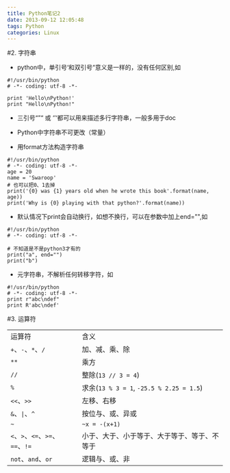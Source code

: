 ```yaml
---
title: Python笔记2
date: 2013-09-12 12:05:48
tags: Python
categories: Linux
---
```


#2. 字符串

* python中，单引号‘和双引号“意义是一样的，没有任何区别,如

```
#!/usr/bin/python
# -*- coding: utf-8 -*- 

print 'Hello\nPython!'
print "Hello\nPython!"
```

* 三引号“”“ 或 ‘’‘都可以用来描述多行字符串，一般多用于doc

* Python中字符串不可更改（常量）

* 用format方法构造字符串
```
#!/usr/bin/python
# -*- coding: utf-8 -*- 
age = 20
name = 'Swaroop'
# 也可以把0、1去掉
print('{0} was {1} years old when he wrote this book'.format(name, age))
print('Why is {0} playing with that python?'.format(name))
```

* 默认情况下print会自动换行，如想不换行，可以在参数中加上end="",如
```
#!/usr/bin/python
# -*- coding: utf-8 -*- 

# 不知道是不是python3才有的
print("a", end="")
print("b")

```

* 元字符串，不解析任何转移字符，如
```
#!/usr/bin/python
# -*- coding: utf-8 -*- 
print r"abc\ndef"
print R'abc\ndef'
```

#3. 运算符
<table>
<tr><td>运算符</td><td>含义</td></tr>
<tr><td><code>+</code>、<code>-</code>、<code>*</code>、<code>/</code></td><td>加、减、乘、除</td></tr>
<tr><td><code>**</code></td><td>乘方</td></tr>
<tr><td><code>//</code></td><td>整除(<code>13 // 3 = 4</code>)</tr>
<tr><td><code>%</code></td><td>求余(<code>13 % 3 = 1</code>, <code>-25.5 % 2.25 = 1.5</code>)</tr>
<tr><td><code><<</code>、<code>>></code></td><td>左移、右移</td></tr>
<tr><td><code>&</code>、<code>|</code>、<code>^</code></td><td>按位与、或、异或</td></tr>
<tr><td><code>~</code></td><td><code>~x = -(x+1)</code></td></tr>
<tr><td><code><</code>、<code>></code>、<code><=</code>、<code>>=</code>、<code>==</code>、<code>!=</code></td><td>小于、大于、小于等于、大于等于、等于、不等于</td></tr>
<tr><td><code>not</code>、<code>and</code>、<code>or</code></td><td>逻辑与、或、非</td></tr>
</table>
